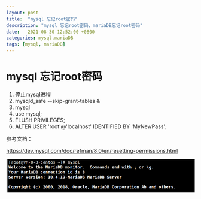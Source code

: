 ```yaml
---
layout: post
title:  "mysql 忘记root密码"
description: "mysql 忘记root密码，mariaDB忘记root密码"
date:   2021-08-30 12:52:00 +0800
categories: mysql,mariaDB
tags: [mysql, mariaDB]
---
```

#  mysql 忘记root密码

1. 停止mysql进程
2. mysqld_safe --skip-grant-tables &
3. mysql
4. use mysql;
5. FLUSH PRIVILEGES;
6. ALTER USER 'root'@'localhost' IDENTIFIED BY 'MyNewPass';

参考文档：

 https://dev.mysql.com/doc/refman/8.0/en/resetting-permissions.html

![image-20210830123152440](\assets\images\image-20210830123152440.png)